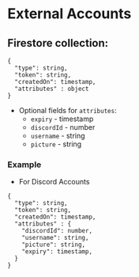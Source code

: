 # External Accounts

## Firestore collection:

```
{
  "type": string,
  "token": string,
  "createdOn": timestamp,
  "attributes" : object
}
```

- Optional fields for `attributes`:
    - `expiry` - timestamp
    - `discordId` - number
    - `username` - string
    - `picture` - string 

### Example
- For Discord Accounts
```
{
  "type": string,
  "token": string,
  "createdOn": timestamp,
  "attributes" : {
    "discordId": number,
    "username": string,
    "picture": string,
    "expiry": timestamp,
  }
}
```
